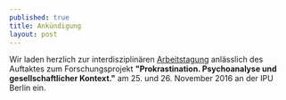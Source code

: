 ```yaml
---
published: true
title: Ankündigung
layout: post
---
```

Wir laden herzlich zur interdisziplinären [Arbeitstagung](http://www.ipu-berlin.de/archiv/detail/symposion-zum-auftakt-des-ipu-forschungsprojektes-ueber-prokrastination.html) anlässlich des Auftaktes zum Forschungsprojekt **"Prokrastination. Psychoanalyse und gesellschaftlicher Kontext."** am 25. und 26. November 2016 an der IPU Berlin ein.